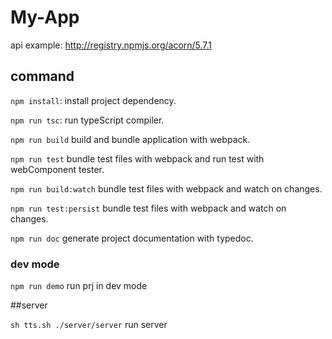 # My-App

api example: http://registry.npmjs.org/acorn/5.7.1

## command

`npm install`: install project dependency.

`npm run tsc`: run typeScript compiler.

`npm run build` build and bundle application with webpack.

`npm run test` bundle test files with webpack and run test with webComponent tester.

`npm run build:watch` bundle test files with webpack and watch on changes.

`npm run test:persist` bundle test files with webpack and watch on changes.

`npm run doc` generate project documentation with typedoc.


### dev mode

`npm run demo` run prj in dev mode

##server

`sh tts.sh ./server/server` run server 
